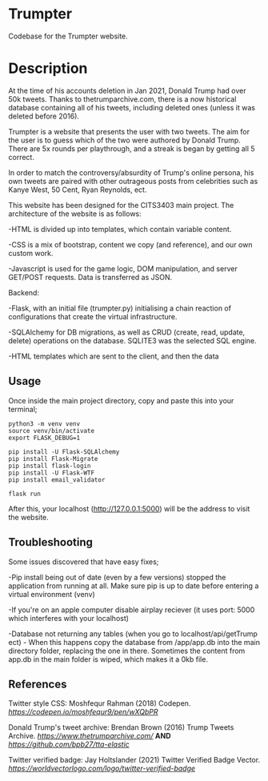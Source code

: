 # Trumpter

Codebase for the Trumpter website. 

# Description

At the time of his accounts deletion in Jan 2021, Donald Trump had over 50k tweets. Thanks to thetrumparchive.com, there is a now historical database containing all of his tweets, including deleted ones (unless it was deleted before 2016). 

Trumpter is a website that presents the user with two tweets. The aim for the user is to guess which of the two were authored by Donald Trump. There are 5x rounds per playthrough, and a streak is began by getting all 5 correct.  

In order to match the controversy/absurdity of Trump's online persona, his own tweets are paired with other outrageous posts from celebrities such as Kanye West,  50 Cent, Ryan Reynolds, ect. 

This website has been designed for the CITS3403 main project. The architecture of the website is as follows:

-HTML is divided up into templates, which contain variable content.

-CSS is a mix of bootstrap, content we copy (and reference), and our own custom work. 

-Javascript is used for the game logic, DOM manipulation, and server GET/POST requests. Data is transferred as JSON.

Backend: 

-Flask, with an initial file (trumpter.py) initialising a chain reaction of configurations that create the virtual infrastructure.

-SQLAlchemy for DB migrations, as well as CRUD (create, read, update, delete) operations on the database. SQLITE3 was the selected SQL engine. 

-HTML templates which are sent to the client, and then the data


## Usage

Once inside the main project directory, copy and paste this into your terminal;
```
python3 -m venv venv
source venv/bin/activate
export FLASK_DEBUG=1

pip install -U Flask-SQLAlchemy
pip install Flask-Migrate
pip install flask-login
pip install -U Flask-WTF
pip install email_validator

flask run
```
After this, your localhost (http://127.0.0.1:5000) will be the address to visit the website. 

## Troubleshooting
Some issues discovered that have easy fixes;

-Pip install being out of date (even by a few versions) stopped the application from running at all. Make sure pip is up to date before entering a virtual environment (venv)

-If you're on an apple computer disable airplay reciever (it uses port: 5000 which interferes with your localhost)

-Database not returning any tables (when you go to localhost/api/getTrump ect) - When this happens copy the database from /app/app.db into the main directory folder, replacing the one in there. Sometimes the content from app.db in the main folder is wiped, which makes it a 0kb file.

## References
Twitter style CSS: Moshfequr Rahman (2018) Codepen. _https://codepen.io/moshfequr9/pen/wXQbPR_


Donald Trump's tweet archive: Brendan Brown (2016) Trump Tweets Archive. _https://www.thetrumparchive.com/_ **AND** _https://github.com/bpb27/tta-elastic_


Twitter verified badge: Jay Holtslander (2021) Twitter Verified Badge Vector. _https://worldvectorlogo.com/logo/twitter-verified-badge_
